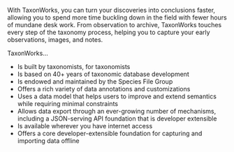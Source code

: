 With TaxonWorks, you can turn your discoveries into conclusions faster, allowing you to spend more time buckling down in the field with fewer hours of mundane desk work. From observation to archive, TaxonWorks touches every step of the taxonomy process, helping you to capture your early observations, images, and notes.

TaxonWorks...
* Is built by taxonomists, for taxonomists
* Is based on 40+ years of taxonomic database development
* Is endowed and maintained by the Species File Group
* Offers a rich variety of data annotations and customizations
* Uses a data model that helps users to improve and extend semantics while requiring minimal constraints
* Allows data export through an ever-growing number of mechanisms, including a JSON-serving API foundation that is developer extensible
* Is available wherever you have internet access
* Offers a core developer-extensible foundation for capturing and importing data offline
